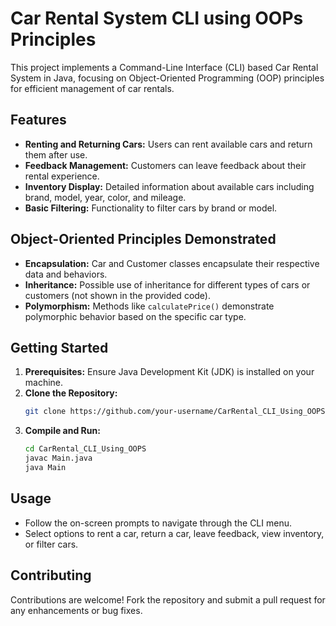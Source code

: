 # Car Rental System CLI using OOPs Principles

This project implements a Command-Line Interface (CLI) based Car Rental System in Java, focusing on Object-Oriented Programming (OOP) principles for efficient management of car rentals.

## Features

- **Renting and Returning Cars:** Users can rent available cars and return them after use.
- **Feedback Management:** Customers can leave feedback about their rental experience.
- **Inventory Display:** Detailed information about available cars including brand, model, year, color, and mileage.
- **Basic Filtering:** Functionality to filter cars by brand or model.

## Object-Oriented Principles Demonstrated

- **Encapsulation:** Car and Customer classes encapsulate their respective data and behaviors.
- **Inheritance:** Possible use of inheritance for different types of cars or customers (not shown in the provided code).
- **Polymorphism:** Methods like `calculatePrice()` demonstrate polymorphic behavior based on the specific car type.

## Getting Started

1. **Prerequisites:** Ensure Java Development Kit (JDK) is installed on your machine.
2. **Clone the Repository:**
   ```bash
   git clone https://github.com/your-username/CarRental_CLI_Using_OOPS.git
   ```
3. **Compile and Run:**
   ```bash
   cd CarRental_CLI_Using_OOPS
   javac Main.java
   java Main
   ```

## Usage

- Follow the on-screen prompts to navigate through the CLI menu.
- Select options to rent a car, return a car, leave feedback, view inventory, or filter cars.

## Contributing

Contributions are welcome! Fork the repository and submit a pull request for any enhancements or bug fixes.

